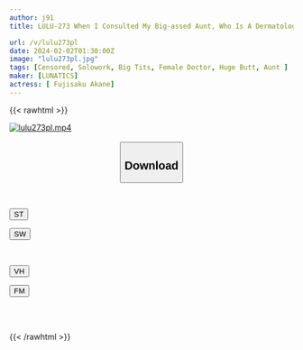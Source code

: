 ```yaml
---
author: j91
title: LULU-273 When I Consulted My Big-assed Aunt, Who Is A Dermatologist, About My Uncircumcised Penis, She Looked At Me Kindly And Gave Me An Adult Blow Job, Repeatedly Sucking And Swallowing My Peeled Penis That Came Out Irresistibly After Being Teased By A Palpation And Hand Job. Fujisaki Purple

url: /v/lulu273pl
date: 2024-02-02T01:30:00Z
image: "lulu273pl.jpg"
tags: [Censored, Solowork, Big Tits, Female Doctor, Huge Butt, Aunt	]
maker: [LUNATICS]
actress: [ Fujisaku Akane]
---
```



{{< rawhtml >}}

<div class="video" data-videoid="4W8yyLYjQYhd9w">
    <a href="javascript:;">
        <img src="/v/lulu273pl/lulu273pl.jpg" width="WIDTH" height="HEIGHT" alt="lulu273pl.mp4" loading="lazy">
    </a>
</div>

<script type="text/javascript" src="https://j91.asia/asset/on-demand-st.js"></script>

<br>
  <link rel="stylesheet" href="https://j91.asia/asset/bs5.css">
  
  <center>
  <button class="btn btn-primary" type="button" data-bs-toggle="collapse" data-bs-target=".multi-collapse" aria-expanded="false" aria-controls="multiCollapseExample1 multiCollapseExample2"><h2>Download</h2></button></center>
</p>
<div class="row">
  <div class="col">
    <div class="collapse multi-collapse" id="multiCollapseExample1">
      <div class="card card-body">
	      	      <br>
<div class="buttons">  
<p><a href="https://streamtape.to/v/4W8yyLYjQYhd9w" target="_blank"><button class="btn-hover color-3"><i class="fa fa-download"></i> ST</button></a></p>
<p><a href="https://flaswish.com/8hbc382f5v3h" target="_blank"><button class="btn-hover color-2"><i class="fa fa-download"></i> SW</button></a></p></div>
    </div>
  </div>
</div>
  <div class="col">
    <div class="collapse multi-collapse" id="multiCollapseExample2">
      <div class="card card-body">
	      <br>
<div class="buttons">
<p><a href="javascript:;" target="_blank"><button class="btn-hover color-9"><i class="fa fa-download"></i> VH</button></a></p>
<p><a href="javascript:;" target="_blank"><button class="btn-hover color-8"><i class="fa fa-download"></i> FM</button></a></p></div>
<br><br>
      </div>
    </div>
  </div>
</div>

{{< /rawhtml >}}